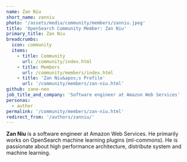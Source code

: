 ```yaml
---
name: Zan Niu
short_name: zanniu
photo: '/assets/media/community/members/zanniu.jpeg'
title: 'OpenSearch Community Member: Zan Niu'
primary_title: Zan Niu
breadcrumbs:
  icon: community
  items:
    - title: Community
      url: /community/index.html
    - title: Members
      url: /community/members/index.html
    - title: 'Zan Niu&apos;s Profile'
      url: '/community/members/zan-niu.html'
github: zane-neo
job_title_and_company: 'Software engineer at Amazon Web Services'
personas:
  - author
permalink: '/community/members/zan-niu.html'
redirect_from: '/authors/zanniu/'
---
```


**Zan Niu** is a software engineer at Amazon Web Services. He primarily works on OpenSearch machine learning plugins (ml-commons). He is passionate about high performance architecture, distribute system and machine learning.
